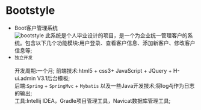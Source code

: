 # Bootstyle
* Boot客户管理系统<br>
![bootstyle](https://github.com/hongjun500/bootstyle/master/logo/bootstyle.png)
此系统是个人毕业设计的项目，是一个为企业统一管理客户的系统。包含以下几个功能模块:用户登录、查看客户信息、添加新客户、修改客户信息等;
* `独立开发`<br>            
开发周期:一个月;
前端技术:html5 + css3+ JavaScript + JQuery + H-ui.admin V3.1后台模板;<br>
后端:`Spring` + `SpringMvc` + `Mybatis` 以及一些Java开发技术;将log4j作为日志的输出;<br>
工具:Intellij IDEA，Gradle项目管理工具，Navicat数据库管理工具;

